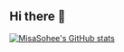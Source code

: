 ## Hi there 👋
[![MisaSohee's GitHub stats](https://github-readme-stats.vercel.app/api?username=MisaSohee)](https://github.com/anuraghazra/github-readme-stats)

<!--
**MisaSohee/MisaSohee** is a ✨ _special_ ✨ repository because its `README.md` (this file) appears on your GitHub profile.

Here are some ideas to get you started:

- 🔭 I’m currently working on ...
- 🌱 I’m currently learning ...
- 👯 I’m looking to collaborate on ...
- 🤔 I’m looking for help with ...
- 💬 Ask me about ...
- 📫 How to reach me: ...
- 😄 Pronouns: ...
- ⚡ Fun fact: ...
-->
